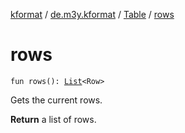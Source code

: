 [kformat](../../index.md) / [de.m3y.kformat](../index.md) / [Table](index.md) / [rows](./rows.md)

# rows

`fun rows(): `[`List`](https://kotlinlang.org/api/latest/jvm/stdlib/kotlin.collections/-list/index.html)`<Row>`

Gets the current rows.

**Return**
a list of rows.

